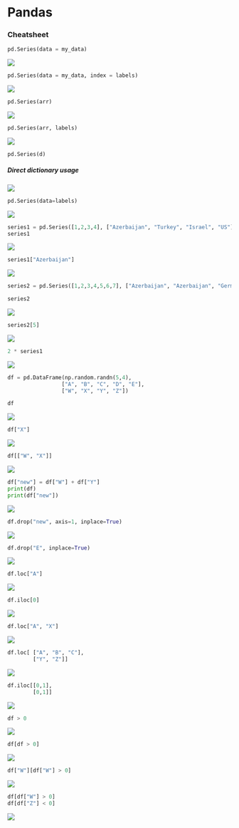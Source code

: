 # Pandas
### Cheatsheet

```python 
pd.Series(data = my_data)
```
![](https://woosal.com/1337/chrome_nJTSNcS0Vt.png)

```python 
pd.Series(data = my_data, index = labels)
```
![](https://woosal.com/1337/chrome_QUNL0LOBvD.png)

```python
pd.Series(arr)
```
![](https://woosal.com/1337/chrome_pd1TfR0wwc.png)

```python
pd.Series(arr, labels)
```
![](https://woosal.com/1337/chrome_QzYkxUa40L.png)

```python 
pd.Series(d)
```
##### Direct dictionary usage 
![](https://woosal.com/1337/chrome_cNB4lhFfvL.png)

```python 
pd.Series(data=labels)
```
![](https://woosal.com/1337/chrome_Pq4OJk1xVZ.png)

```python 
series1 = pd.Series([1,2,3,4], ["Azerbaijan", "Turkey", "Israel", "US"])
series1
```
![](https://woosal.com/1337/chrome_RPn7LvZM96.png)

```python 
series1["Azerbaijan"]
```
![](https://woosal.com/1337/chrome_0LHtjggOyQ.png)

```python 
series2 = pd.Series([1,2,3,4,5,6,7], ["Azerbaijan", "Azerbaijan", "Germany","Azerbaijan", "Azerbaijan", "Germany","Japan"])

series2
```
![](https://woosal.com/1337/chrome_S2G9yIBWFC.png	)

```python 
series2[5]
```
![](https://woosal.com/1337/chrome_4WAocxedzo.png)

```python 
2 * series1
```
![](https://woosal.com/1337/chrome_busUieAVMs.png)

```python 
df = pd.DataFrame(np.random.randn(5,4), 
				 ["A", "B", "C", "D", "E"],
				 ["W", "X", "Y", "Z"])

df
```
![](https://woosal.com/1337/chrome_89DugJCWsS.png)

```python 
df["X"]
```
![](https://woosal.com/1337/chrome_TEcZoDCig9.png)

```python 
df[["W", "X"]]
```
![](https://woosal.com/1337/chrome_43AgUkWeMs.png)

```python 
df["new"] = df["W"] + df["Y"]
print(df)
print(df["new"])
```
![](https://woosal.com/1337/Code_pqHkJwZGvy.png)

```python 
df.drop("new", axis=1, inplace=True)
```
![](https://woosal.com/1337/Code_gIS8iscdhY.png)

```python 
df.drop("E", inplace=True)
```
![](https://woosal.com/1337/Code_JfnI9WNxXm.png)

```python 
df.loc["A"]
```
![](https://woosal.com/1337/Code_GhWejWqj1C.png)

```python 
df.iloc[0]
```
![](https://woosal.com/1337/Code_iBQFhOOpa3.png)

```python 
df.loc["A", "X"]
```
![](https://woosal.com/1337/Code_dYOoNEj86G.png)

```python 
df.loc[ ["A", "B", "C"], 
 		["Y", "Z"]]
```
![](https://woosal.com/1337/Code_8EVSXmAdlk.png)

```python 
df.iloc[[0,1], 
 		[0,1]]
```
![](https://woosal.com/1337/Code_L5C1Sh9gfB.png)

```python 
df > 0
```
![](https://woosal.com/1337/Code_tTPbHJ0X22.png)

```python 
df[df > 0]
```
![](https://woosal.com/1337/Code_zEdfs6ZlS9.png)

```python 
df["W"][df["W"] > 0]
```
![](https://woosal.com/1337/Code_14bgAwTmp7.png)

```python 
df[df["W"] > 0]
df[df["Z"] < 0]
```
![](https://woosal.com/1337/Code_0Vo1CfD2ET.png)

```python 
```

```python 
```

```python 
```

```python 
```

```python 
```

```python 
```

